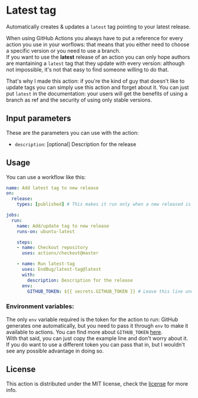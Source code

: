 # Latest tag

Automatically creates & updates a `latest` tag pointing to your latest release.

When using GitHub Actions you always have to put a reference for every action you use in your worflows: that means that you either need to choose a specific version or you need to use a branch.  
If you want to use the **latest** release of an action you can only hope authors are mantaining a `latest` tag that they update with every version: although not impossible, it's not that easy to find someone willing to do that.

That's why I made this action: if you're the kind of guy that doesn't like to update tags you can simply use this action and forget about it. You can just put `latest` in the documentation: your users will get the benefits of using a branch as ref and the security of using only stable versions.

## Input parameters

These are the parameters you can use with the action:

- `description`: [optional] Description for the release

## Usage

You can use a workflow like this:

```yaml
name: Add latest tag to new release
on:
  release:
    types: [published] # This makes it run only when a new released is published

jobs: 
  run:
    name: Add/update tag to new release
    runs-on: ubuntu-latest

    steps: 
    - name: Checkout repository
      uses: actions/checkout@master

    - name: Run latest-tag
      uses: EndBug/latest-tag@latest
      with:
        description: Description for the release
      env:
        GITHUB_TOKEN: ${{ secrets.GITHUB_TOKEN }} # Leave this line unchanged
```

### Environment variables:

The only `env` variable required is the token for the action to run: GitHub generates one automatically, but you need to pass it through `env` to make it available to actions. You can find more about `GITHUB_TOKEN` [here](https://help.github.com/en/articles/virtual-environments-for-github-actions#github_token-secret).  
With that said, you can just copy the example line and don't worry about it. If you do want to use a different token you can pass that in, but I wouldn't see any possible advantage in doing so.

## License

This action is distributed under the MIT license, check the [license](LICENSE) for more info.
